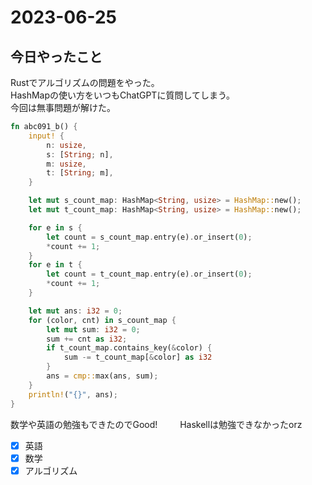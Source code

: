 # 2023-06-25

## 今日やったこと
Rustでアルゴリズムの問題をやった。   
HashMapの使い方をいつもChatGPTに質問してしまう。  
今回は無事問題が解けた。    
```Rust
fn abc091_b() {
    input! {
        n: usize,
        s: [String; n],
        m: usize,
        t: [String; m],
    }

    let mut s_count_map: HashMap<String, usize> = HashMap::new();
    let mut t_count_map: HashMap<String, usize> = HashMap::new();

    for e in s {
        let count = s_count_map.entry(e).or_insert(0);
        *count += 1;
    }
    for e in t {
        let count = t_count_map.entry(e).or_insert(0);
        *count += 1;
    }

    let mut ans: i32 = 0;
    for (color, cnt) in s_count_map {
        let mut sum: i32 = 0;
        sum += cnt as i32;
        if t_count_map.contains_key(&color) {
            sum -= t_count_map[&color] as i32
        }
        ans = cmp::max(ans, sum);
    }
    println!("{}", ans);
}
```

数学や英語の勉強もできたのでGood! 　　
Haskellは勉強できなかったorz   

- [x] 英語
- [x] 数学
- [x] アルゴリズム